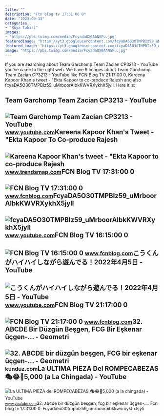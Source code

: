 ```yaml
---
title: ""
description: "Fcn blog tv 17:31:00 0"
date: "2023-09-13"
categories:
- "Ruya Tabiri"
images:
- "https://pbs.twimg.com/media/Fcyada8X0AANSFu.jpg"
featuredImage: "https://yt3.googleusercontent.com/fcyaDA5O30TMPBIz59_uMrboorAIbkKWVRXykhX5jylI_mHsQMtKYRKrSU6WFKQalZc67BxTzAc=s900-c-k-c0x00ffffff-no-rj"
featured_image: "https://yt3.googleusercontent.com/fcyaDA5O30TMPBIz59_uMrboorAIbkKWVRXykhX5jylI_mHsQMtKYRKrSU6WFKQalZc67BxTzAc=s900-c-k-c0x00ffffff-no-rj"
image: "https://pbs.twimg.com/media/Fcyada8X0AANSFu.jpg"
---
```


If you are searching about Team Garchomp Team Zacian CP3213 - YouTube you've came to the right web. We have 9 Images about Team Garchomp Team Zacian CP3213 - YouTube like FCN Blog TV 21:17:00 0, Kareena Kapoor Khan's tweet - "Ekta Kapoor to co-produce Rajesh and also fcyaDA5O30TMPBIz59\_uMrboorAIbkKWVRXykhX5jylI. Here it is:

Team Garchomp Team Zacian CP3213 - YouTube
------------------------------------------

 ![Team Garchomp Team Zacian CP3213 - YouTube](https://i.ytimg.com/vi/HYLCwcE-Dgc/maxres2.jpg?sqp=-oaymwEoCIAKENAF8quKqQMcGADwAQH4AYwCgALgA4oCDAgAEAEYRSBHKGUwDw==&rs=AOn4CLC_ulBvmvqa2cf2uT56Qfk3FCYaDA) <small>www.youtube.com</small>Kareena Kapoor Khan's Tweet - "Ekta Kapoor To Co-produce Rajesh
---------------------------------------------------------------

 ![Kareena Kapoor Khan's tweet - "Ekta Kapoor to co-produce Rajesh](https://pbs.twimg.com/media/Fcyada8X0AANSFu.jpg) <small>www.trendsmap.com</small>FCN Blog TV 17:31:00 0
----------------------

 ![FCN Blog TV 17:31:00 0](https://blogger.googleusercontent.com/img/a/AVvXsEiiDI-nmJhrCeF9yhullbv4bNcatl2r9MACfQ5dudUfZZ0CnRx4Y2EP8ZhgNjwJbijWUEyOTijwbMBFsLHVqTh4mqF3pRYp78ELU4v90JbUZ2jZbQcTQWi2Uy-37xilKIqD2mDTtZM36OrXFs1PBoAD2lZb9cSBXfR7uOfVgIIXSzMUTc0r5ePoqLXS=s16000) <small>www.fcnblog.com</small>FcyaDA5O30TMPBIz59\_uMrboorAIbkKWVRXykhX5jylI
---------------------------------------------

 ![fcyaDA5O30TMPBIz59_uMrboorAIbkKWVRXykhX5jylI](https://yt3.googleusercontent.com/fcyaDA5O30TMPBIz59_uMrboorAIbkKWVRXykhX5jylI_mHsQMtKYRKrSU6WFKQalZc67BxTzAc=s900-c-k-c0x00ffffff-no-rj) <small>www.youtube.com</small>FCN Blog TV 16:15:00 0
----------------------

 ![FCN Blog TV 16:15:00 0](https://1.bp.blogspot.com/-HDYalFN4O9A/YR-qWfYlpSI/AAAAAAAAAyE/gU_T8p1c8YMTjCWD6o_rbQVMiJ0KRI7AQCLcBGAsYHQ/s16000/kerem-tun%25C3%25A7eri.jpg) <small>www.fcnblog.com</small>こうくんがハイハイしながら遊んでる！2022年4月5日 - YouTube
-------------------------------------

 ![こうくんがハイハイしながら遊んでる！2022年4月5日 - YouTube](https://i.ytimg.com/vi/H2fAEMesIjo/maxresdefault.jpg?sqp=-oaymwEmCIAKENAF8quKqQMa8AEB-AH-CYAC0AWKAgwIABABGGUgXyhTMA8=&rs=AOn4CLCJYSghky0o-ilndxvg6fCYAda1ug) <small>www.youtube.com</small>FCN Blog TV 21:17:00 0
----------------------

 ![FCN Blog TV 21:17:00 0](https://blogger.googleusercontent.com/img/a/AVvXsEiaB30h3FFq87D5jOdoiqZwhgiH2E_Po8nzeGDGTIoCzTIDpZB8-TGpggGkiqt9ZrLkGA-viL2Voyd2xiczhAWyAPcUJTZUxDlDyAs1w1osmx6zshA_O-0xV5KVtThDOT2qIul7sn1LThLCDyOzROD8M_Sfd1frZl9v0BZPNy-KLV3bGnulQHIuyJnN=s16000) <small>www.fcnblog.com</small>32. ABCDE Bir Düzgün Beşgen, FCG Bir Eşkenar üçgen-... - Geometri
-----------------------------------------------------------------

 ![32. ABCDE bir düzgün beşgen, FCG bir eşkenar üçgen-... - Geometri](https://media.kunduz.com/media/question/seo/raw/20200217133431163672-1342988_XVhyf3buk.jpg?h=512) <small>kunduz.com</small>La ULTIMA PIEZA Del ROMPECABEZAS 🎭😂🧘5,000 (a La Chingada) - YouTube
-------------------------------------------------------------------

 ![La ULTIMA PIEZA del ROMPECABEZAS 🎭😂🧘5,000 (a la chingada) - YouTube](https://i.ytimg.com/vi/KdZ3OosEZ6s/hq2.jpg?sqp=-oaymwEoCOADEOgC8quKqQMcGADwAQH4Ad4EgAK4CIoCDAgAEAEYZSBMKGMwDw==&rs=AOn4CLCfzFvJaPoNerKMbSKycXF-fCyaDA) <small>www.youtube.com</small>32\. abcde bir düzgün beşgen, fcg bir eşkenar üçgen-.... Fcn blog tv 17:31:00 0. Fcyada5o30tmpbiz59\_umrbooraibkkwvrxykhx5jyli
